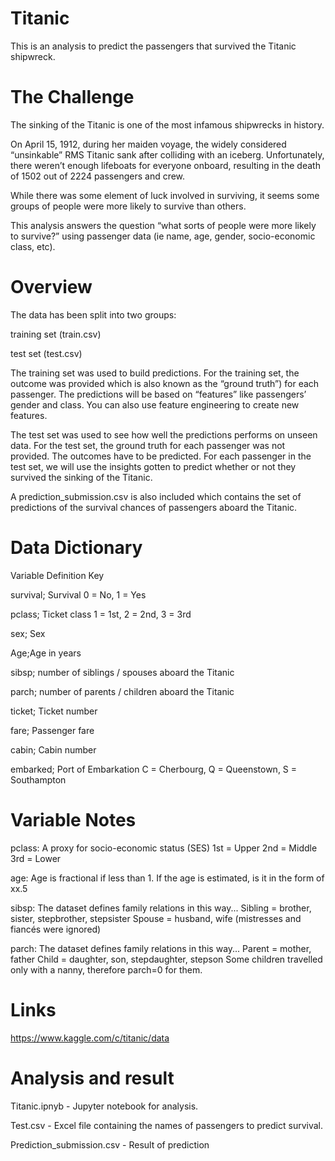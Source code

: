# Titanic
This is an analysis to predict the passengers that survived the Titanic shipwreck.

# The Challenge
The sinking of the Titanic is one of the most infamous shipwrecks in history.

On April 15, 1912, during her maiden voyage, the widely considered “unsinkable” RMS Titanic sank after colliding with an iceberg. Unfortunately, there weren’t enough lifeboats for everyone onboard, resulting in the death of 1502 out of 2224 passengers and crew.

While there was some element of luck involved in surviving, it seems some groups of people were more likely to survive than others.

This analysis answers the question “what sorts of people were more likely to survive?” using passenger data (ie name, age, gender, socio-economic class, etc).

# Overview
The data has been split into two groups:

training set (train.csv)

test set (test.csv)

The training set was used to build predictions. For the training set, the outcome was provided which is also known as the “ground truth”) for each passenger. The predictions will be based on “features” like passengers’ gender and class. You can also use feature engineering to create new features.

The test set was used to see how well the predictions performs on unseen data. For the test set, the ground truth for each passenger was not provided. The outcomes have to be predicted. For each passenger in the test set, we will use the insights gotten to predict whether or not they survived the sinking of the Titanic.

A prediction_submission.csv is also included which contains the set of predictions of the survival chances of passengers aboard the Titanic.

# Data Dictionary
Variable	Definition	Key

survival;	Survival	0 = No, 1 = Yes

pclass;	Ticket class	1 = 1st, 2 = 2nd, 3 = 3rd

sex;	Sex	

Age;Age in years

sibsp; number of siblings / spouses aboard the Titanic	

parch; number of parents / children aboard the Titanic	

ticket;	Ticket number	

fare;	Passenger fare

cabin;	Cabin number	

embarked;	Port of Embarkation	C = Cherbourg, Q = Queenstown, S = Southampton

# Variable Notes
pclass: A proxy for socio-economic status (SES)
1st = Upper
2nd = Middle
3rd = Lower

age: Age is fractional if less than 1. If the age is estimated, is it in the form of xx.5

sibsp: The dataset defines family relations in this way...
Sibling = brother, sister, stepbrother, stepsister
Spouse = husband, wife (mistresses and fiancés were ignored)

parch: The dataset defines family relations in this way...
Parent = mother, father
Child = daughter, son, stepdaughter, stepson
Some children travelled only with a nanny, therefore parch=0 for them.

# Links

https://www.kaggle.com/c/titanic/data

# Analysis and result

Titanic.ipnyb - Jupyter notebook for analysis.

Test.csv - Excel file containing the names of passengers to predict survival.

Prediction_submission.csv - Result of prediction
